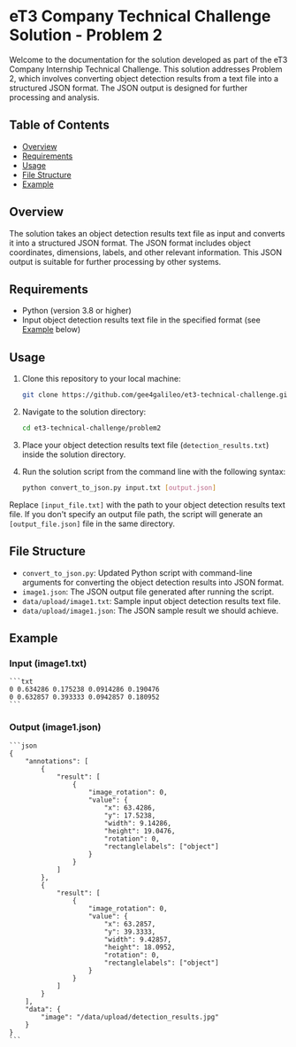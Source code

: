 # eT3 Company Technical Challenge Solution - Problem 2

Welcome to the documentation for the solution developed as part of the eT3 Company Internship Technical Challenge. This solution addresses Problem 2, which involves converting object detection results from a text file into a structured JSON format. The JSON output is designed for further processing and analysis.

## Table of Contents

- [Overview](#overview)
- [Requirements](#requirements)
- [Usage](#usage)
- [File Structure](#file-structure)
- [Example](#example)

## Overview

The solution takes an object detection results text file as input and converts it into a structured JSON format. The JSON format includes object coordinates, dimensions, labels, and other relevant information. This JSON output is suitable for further processing by other systems.

## Requirements

- Python (version 3.8 or higher)
- Input object detection results text file in the specified format (see [Example](#example) below)

## Usage

1. Clone this repository to your local machine:
    ```bash
    git clone https://github.com/gee4galileo/et3-technical-challenge.git
    ```
2. Navigate to the solution directory:
    ```bash
    cd et3-technical-challenge/problem2
    ```
3. Place your object detection results text file (`detection_results.txt`) inside the solution directory.

4. Run the solution script from the command line with the following syntax:
    ```bash
    python convert_to_json.py input.txt [output.json]
    ```
Replace `[input_file.txt]` with the path to your object detection results text file. If you don't specify an output file path, the script will generate an `[output_file.json]` file in the same directory.

## File Structure

- `convert_to_json.py`: Updated Python script with command-line arguments for converting the object detection results into JSON format.
- `image1.json`: The JSON output file generated after running the script.
- `data/upload/image1.txt`: Sample input object detection results text file.
- `data/upload/image1.json`: The JSON sample result we should achieve.

## Example

### Input (image1.txt)

    ```txt
    0 0.634286 0.175238 0.0914286 0.190476
    0 0.632857 0.393333 0.0942857 0.180952
    ```

### Output (image1.json)

    ```json
    {
        "annotations": [
            {
                "result": [
                    {
                        "image_rotation": 0,
                        "value": {
                            "x": 63.4286,
                            "y": 17.5238,
                            "width": 9.14286,
                            "height": 19.0476,
                            "rotation": 0,
                            "rectanglelabels": ["object"]
                        }
                    }
                ]
            },
            {
                "result": [
                    {
                        "image_rotation": 0,
                        "value": {
                            "x": 63.2857,
                            "y": 39.3333,
                            "width": 9.42857,
                            "height": 18.0952,
                            "rotation": 0,
                            "rectanglelabels": ["object"]
                        }
                    }
                ]
            }
        ],
        "data": {
            "image": "/data/upload/detection_results.jpg"
        }
    }
    ```


